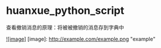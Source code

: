 # huanxue_python_script
查看撤销消息的原理：将被被撤销的消息存到字典中

[![image]](http://www.example.com/) [image]: http://example.com/example.png "example"

